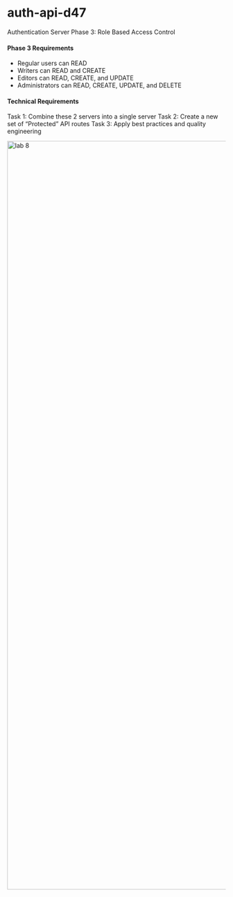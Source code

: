 # auth-api-d47

Authentication Server Phase 3: Role Based Access Control

#### Phase 3 Requirements

- Regular users can READ
- Writers can READ and CREATE
- Editors can READ, CREATE, and UPDATE
- Administrators can READ, CREATE, UPDATE, and DELETE

#### Technical Requirements

Task 1: Combine these 2 servers into a single server
Task 2: Create a new set of “Protected” API routes
Task 3: Apply best practices and quality engineering

<img width="1728" alt="lab 8" src="https://user-images.githubusercontent.com/91757275/163697621-30999dbb-4c42-4bc7-87e2-2a788f9590e6.png">